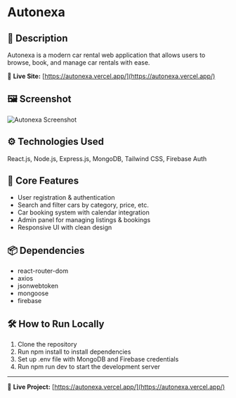 # Autonexa

## 📄 Description
Autonexa is a modern car rental web application that allows users to browse, book, and manage car rentals with ease.

🔗 **Live Site:** [https://autonexa.vercel.app/](https://autonexa.vercel.app/)

## 🖼️ Screenshot
![Autonexa Screenshot](assets/autonexa-screenshot.png)

## ⚙️ Technologies Used
React.js, Node.js, Express.js, MongoDB, Tailwind CSS, Firebase Auth

## 🚀 Core Features
- User registration & authentication
- Search and filter cars by category, price, etc.
- Car booking system with calendar integration
- Admin panel for managing listings & bookings
- Responsive UI with clean design

## 📦 Dependencies
- react-router-dom
- axios
- jsonwebtoken
- mongoose
- firebase

## 🛠️ How to Run Locally

1. Clone the repository
2. Run npm install to install dependencies
3. Set up .env file with MongoDB and Firebase credentials
4. Run npm run dev to start the development server

---
🔗 **Live Project:** [https://autonexa.vercel.app/](https://autonexa.vercel.app/)
